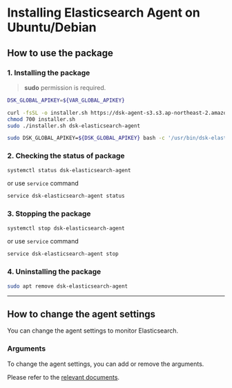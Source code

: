 # Installing Elasticsearch Agent on Ubuntu/Debian

## How to use the package

### 1. Installing the package

> **sudo** permission is required.

<!-- 
example API Key : VAR_GLOBAL_APIKEY=1234567890abcdef1234567890abcdef
 -->
```bash
DSK_GLOBAL_APIKEY=${VAR_GLOBAL_APIKEY}

curl -fsSL -o installer.sh https://dsk-agent-s3.s3.ap-northeast-2.amazonaws.com/dsk-agent-s3/public/install.sh
chmod 700 installer.sh
sudo ./installer.sh dsk-elasticsearch-agent

sudo DSK_GLOBAL_APIKEY=${DSK_GLOBAL_APIKEY} bash -c '/usr/bin/dsk-elasticsearch-agent init "'${DSK_GLOBAL_APIKEY}'" && systemctl enable dsk-elasticsearch-agent --now'
```

### 2. Checking the status of package

```bash
systemctl status dsk-elasticsearch-agent
```

or use `service` command

```bash
service dsk-elasticsearch-agent status
```

### 3. Stopping the package

```bash
systemctl stop dsk-elasticsearch-agent
```

or use `service` command

```bash
service dsk-elasticsearch-agent stop
```

### 4. Uninstalling the package

```bash
sudo apt remove dsk-elasticsearch-agent
```

---

## How to change the agent settings

You can change the agent settings to monitor Elasticsearch.

### Arguments

To change the agent settings, you can add or remove the arguments.

Please refer to the [relevant documents](../../../../settings/dsk-elasticsearch-agent/settings.md).
